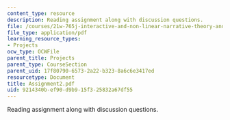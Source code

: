 ```yaml
---
content_type: resource
description: Reading assignment along with discussion questions.
file: /courses/21w-765j-interactive-and-non-linear-narrative-theory-and-practice-spring-2004/9214340bef90d9b915f325832a67df55_Assignment2.pdf
file_type: application/pdf
learning_resource_types:
- Projects
ocw_type: OCWFile
parent_title: Projects
parent_type: CourseSection
parent_uid: 17f80790-6573-2a22-b323-8a6c6e3417ed
resourcetype: Document
title: Assignment2.pdf
uid: 9214340b-ef90-d9b9-15f3-25832a67df55
---
```

Reading assignment along with discussion questions.

